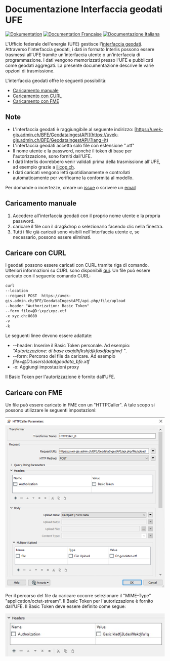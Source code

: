 # Documentazione Interfaccia geodati UFE
[![Dokumentation](https://badgen.net/badge/Dokumentation/Deutsch/red?icon=github)](https://github.com/SFOE/GeodatenschnittstelleDokumentation/blob/main/README.md)
[![Documentation Française](https://badgen.net/badge/Documentation/Française/blue?icon=github)](https://github.com/SFOE/GeodatenschnittstelleDokumentation/blob/main/README_FR.md)
[![Documentazione Italiana](https://badgen.net/badge/Documentazione/Italiana/green?icon=github)](https://github.com/SFOE/GeodatenschnittstelleDokumentation/blob/main/README_IT.md)

L'Ufficio federale dell'energia (UFE) gestisce l'[interfaccia geodati](https://uvek-gis.admin.ch/BFE/GeodataIngestAPI/?lang=it). Attraverso l'interfaccia geodati, i dati in formato Interlis possono essere trasmessi all'UFE tramite un'interfaccia utente o un'interfaccia di programmazione. I dati vengono memorizzati presso l'UFE e pubblicati come geodati aggregati. La presente documentazione descrive le varie opzioni di trasmissione.

L'interfaccia geodati offre le seguenti possibilità:

* [Caricamento manuale](https://github.com/SFOE/GeodatenschnittstelleDokumentation/blob/main/README_IT.md#caricamento-manuale)
* [Caricamento con CURL](https://github.com/SFOE/GeodatenschnittstelleDokumentation/blob/main/README_IT.md#caricare-con-curl)
* [Caricamento con FME](https://github.com/SFOE/GeodatenschnittstelleDokumentation/blob/main/README_IT.md#caricare-con-fme)


## Note
* L'interfaccia geodati è raggiungibile al seguente indirizzo: [https://uvek-gis.admin.ch/BFE/GeodataIngestAPI](https://uvek-gis.admin.ch/BFE/GeodataIngestAPI/?lang=it)
* L'interfaccia geodati accetta solo file con estensione ".xtf"
* Il nome utente e la password, nonché il token di base per l'autorizzazione, sono forniti dall'UFE.
* I dati Interlis dovrebbero venir validati prima della trasmissione all'UFE, ad esempio grazie a [ilicop.ch](https://ilicop.ch/).
* I dati caricati vengono letti quotidianamente e controllati automaticamente per verificarne la conformità al modello.
 

Per domande o incertezze, creare un [issue](https://github.com/SFOE/GeodatenschnittstelleDokumentation/issues) o scrivere un [email](mailto:geoinformation@bfe.admin.ch)

## Caricamento manuale

1. Accedere all'interfaccia geodati con il proprio nome utente e la propria password.
2. caricare il file con il drag&drop o selezionarlo facendo clic nella finestra. 
3. Tutti i file già caricati sono visibili nell'interfaccia utente e, se necessario, possono essere eliminati.


## Caricare con CURL
I geodati possono essere caricati con CURL tramite riga di comando. Ulteriori informazioni su CURL sono disponibili [qui](https://curl.se/).
Un file può essere caricato con il seguente comando CURL:
 ```
curl 
--location 
--request POST  https://uvek-gis.admin.ch/BFE/GeodataIngestAPI/api.php/file/upload 
--header "Authorization: Basic Token" 
--form file=@D:\xyz\xyz.xtf 
-x xyz.ch:8080 
-v 
-k
```

Le seguenti linee devono essere adattate:
* --header: Inserire il Basic Token personale. Ad esempio: *"Autorizzazione: di base asajdhfkshjdjkfasdfaeghwf "*.
* --form: Percorso del file da caricare. Ad esempio *file=@D:\users\data\geodata_bfe.xtf*
* -x: Aggiungi impostazioni proxy

Il Basic Token per l'autorizzazione è fornito dall'UFE.

## Caricare con FME
Un file può essere caricato in FME con un "HTTPCaller". A tale scopo si possono utilizzare le seguenti impostazioni:

![FME](https://github.com/SFOE/GeodatenschnittstelleDokumentation/blob/main/images/Geodatenschnittstelle_FME.png "Upload mit FME")

Per il percorso del file da caricare occorre selezionare il "MIME-Type" "application/octet-stream".
Il Basic Token per l'autorizzazione è fornito dall'UFE.
Il Basic Token deve essere definito come segue:

![Basic Token](https://github.com/SFOE/GeodatenschnittstelleDokumentation/blob/main/images/FME_BasicToken.png "Basic Token")


